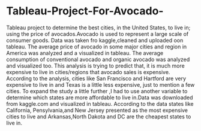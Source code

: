 # Tableau-Project-For-Avocado-
Tableau project to determine the best cities, in the United States, to live in; using the price of avocados.Avocado is used to represent a large scale of consumer goods. Data was taken fro kaggle,cleaned and uploaded oon tableau. The average price of avocado in some major cities and region in America was analyzed and a visualized in tableau. The average consumption of conventional avocado and organic avocado was analyzed and visualized too. This analysis is trying to predict that, it is much more expensive to live in cities/regions that avocado sales is expensive. According to the analysis, cities like San Francisco and Hartford are very expensive to live in and Texas is a little less expensive, just to mention a few cities. To expand the study a little further ,I had to use another variable to determine which states are more affordable to live in.Data was downloaded from kaggle.com and visualized in tableau. According to the data states like California, Pensylvania,and New Jersey presented as the most expensive cities to live and Arkansas,North Dakota and DC are the cheapest states to live in.
